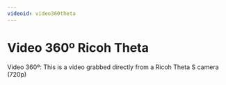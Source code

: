 ```yaml
---
videoid: video360theta
---
```


# Video 360º Ricoh Theta

Video 360º: This is a video grabbed directly from a Ricoh Theta S camera (720p)
